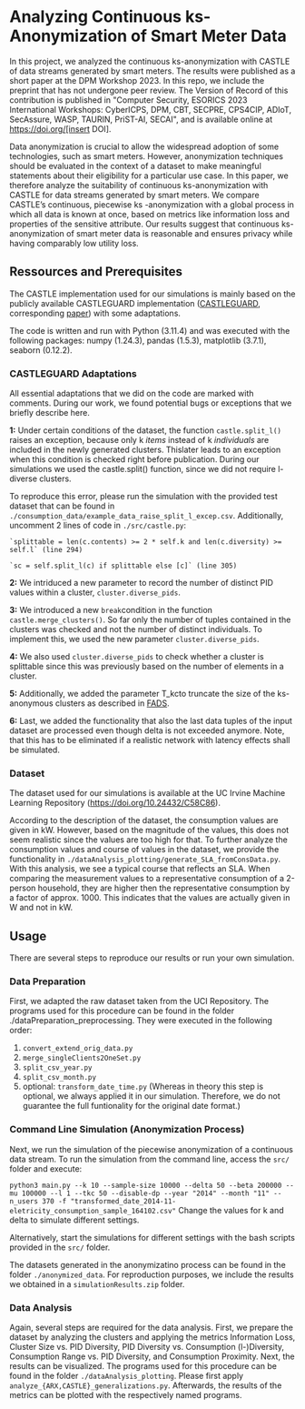 # Analyzing Continuous ks-Anonymization of Smart Meter Data
In this project, we analyzed the continuous ks-anonymization with CASTLE of data streams generated by smart meters. The results were published as a short paper at the DPM Workshop 2023. In this repo, we include the preprint that has not undergone peer review. The Version of Record of this contribution is published in "Computer Security, ESORICS 2023 International Workshops: CyberICPS, DPM, CBT, SECPRE, CPS4CIP, ADIoT, SecAssure, WASP, TAURIN, PriST-AI, SECAI", and is available online at https://doi.org/[insert DOI].

Data anonymization is crucial to allow the widespread adoption of some technologies, such as smart meters. However, anonymization techniques should be evaluated in the context of a dataset to make meaningful statements about their eligibility for a particular use case. In this paper, we therefore analyze the suitability of continuous ks-anonymization with CASTLE for data streams generated by smart meters. We compare CASTLE’s continuous, piecewise ks -anonymization with a global process in which all data is known at once, based on metrics like information loss and properties of the sensitive attribute. Our results suggest that continuous ks-anonymization of smart meter data is reasonable and ensures privacy while having comparably low utility loss.

## Ressources and Prerequisites

The CASTLE implementation used for our simulations is mainly based on the publicly available CASTLEGUARD implementation ([CASTLEGUARD](https://github.com/hallnath1/CASTLEGUARD), corresponding [paper](https://doi.org/10.1109/DASC-PICom-CBDCom-CyberSciTech49142.2020.00102)) with some adaptations.

The code is written and run with Python (3.11.4) and was executed with the following packages: 
numpy (1.24.3), pandas (1.5.3), matplotlib (3.7.1), seaborn (0.12.2).

### CASTLEGUARD Adaptations
All essential adaptations that we did on the code are marked with comments. During our work, we found potential bugs or exceptions that we briefly describe here. 

**1:** Under certain conditions of the dataset, the function `castle.split_l()` raises an exception, because only k *items* instead of k *individuals* are included in the newly generated clusters. Thislater leads to an exception when this condition is checked right before publication. During our simulations we used the castle.split() function, since we did not require l-diverse clusters. 

To reproduce this error, please run the simulation with the provided test dataset that can be found in `./consumption_data/example_data_raise_split_l_excep.csv`.
Additionally, uncomment 2 lines of code in `./src/castle.py`:

	`splittable = len(c.contents) >= 2 * self.k and len(c.diversity) >= self.l` (line 294)
 
	`sc = self.split_l(c) if splittable else [c]` (line 305)

**2:** We intriduced a new parameter to record the number of distinct PID values within a cluster, `cluster.diverse_pids`. 

**3:** We introduced a new `break`condition in the function `castle.merge_clusters()`. So far only the number of tuples contained in the clusters was checked and not the number of distinct individuals. To implement this, we used the new parameter `cluster.diverse_pids`.

**4:** We also used `cluster.diverse_pids` to check whether a cluster is splittable since this was previously based on the number of elements in a cluster.

**5:** Additionally, we added the parameter T_kcto truncate the size of the ks-anonymous clusters as described in [FADS](https://doi.org/10.1016/j.knosys.2013.03.007).

**6:** Last, we added the functionality that also the last data tuples of the input dataset are processed even though delta is not exceeded anymore. Note, that this has to be eliminated if a realistic network with latency effects shall be simulated.

### Dataset

The dataset used for our simulations is available at the UC Irvine Machine Learning Repository (https://doi.org/10.24432/C58C86).

According to the description of the dataset, the consumption values are given in kW. However, based on the magnitude of the values, this does not seem realistic since the values are too high for that.
To further analyze the consumption values and course of values in the dataset, we provide the functionality in `./dataAnalysis_plotting/generate_SLA_fromConsData.py`.
With this analysis, we see a typical course that reflects an SLA. When comparing the measurement values to a representative consumption of a 2-person household, they are higher then the representative consumption by a factor of approx. 1000.
This indicates that the values are actually given in W and not in kW.

## Usage
There are several steps to reproduce our results or run your own simulation.

### Data Preparation
First, we adapted the raw dataset taken from the UCI Repository. The programs used for this procedure can be found in the folder ./dataPreparation_preprocessing. They were executed in the following order:
1) `convert_extend_orig_data.py`
2) `merge_singleClients2OneSet.py`
3) `split_csv_year.py`
4) `split_csv_month.py`
5) optional: `transform_date_time.py` (Whereas in theory this step is optional, we always applied it in our simulation. Therefore, we do not guarantee the full funtionality for the original date format.)

### Command Line Simulation (Anonymization Process)
Next, we run the simulation of the piecewise anonymization of a continuous data stream.
To run the simulation from the command line, access the `src/` folder and execute: 

`python3 main.py --k 10 --sample-size 10000 --delta 50 --beta 200000 --mu 100000 --l 1 --tkc 50 --disable-dp --year "2014" --month "11" --n_users 370 -f "transformed_date_2014-11-eletricity_consumption_sample_164102.csv"`
Change the values for k and delta to simulate different settings.

Alternatively, start the simulations for different settings with the bash scripts provided in the `src/` folder.

The datasets generated in the anonymizatino process can be found in the folder `./anonymized_data`. For reproduction purposes, we include the results we obtained in a `simulationResults.zip` folder.


### Data Analysis
Again, several steps are required for the data analysis. First, we prepare the dataset by analyzing the clusters and applying the metrics Information Loss, Cluster Size vs. PID Diversity, PID Diversity vs. Consumption (l-)Diversity, Consumption Range vs. PID Diversity, and Consumption Proximity. Next, the results can be visualized. The programs used for this procedure can be found in the folder `./dataAnalysis_plotting`.
Please first apply `analyze_{ARX,CASTLE}_generalizations.py`.
Afterwards, the results of the metrics can be plotted with the respectively named programs.
